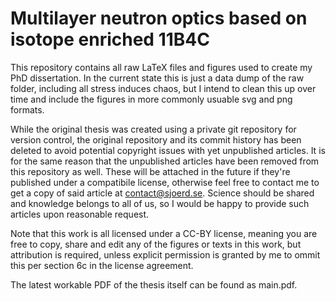 # Multilayer neutron optics based on isotope enriched 11B4C
This repository contains all raw LaTeX files and figures used to create my PhD dissertation. 
In the current state this is just a data dump of the raw folder, including all stress induces chaos, but I intend to clean this up over time and include the figures in more commonly usuable svg and png formats.

While the original thesis was created using a private git repository for version control, the original repository and its commit history has been deleted to avoid potential copyright issues with yet unpublished articles. It is for the same reason that the unpublished articles have been removed from this repository as well. These will be attached in the future if they're published under a compatibile license, otherwise feel free to contact me to get a copy of said article at contact@sjoerd.se. Science should be shared and knowledge belongs to all of us, so I would be happy to provide such articles upon reasonable request.

Note that this work is all licensed under a CC-BY license, meaning you are free to copy, share and edit any of the figures or texts in this work, but attribution is required, unless explicit permission is granted by me to ommit this per section 6c in the license agreement. 

The latest workable PDF of the thesis itself can be found as main.pdf.

